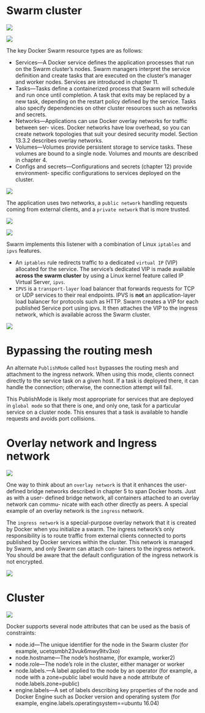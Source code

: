 
# Swarm cluster

![](image/swarm-cluster-deployment.png)

![](image/swarm-resources-types.png)

The key Docker Swarm resource types are as follows:

- Services—A Docker service defines the application processes that run on the Swarm cluster’s nodes. Swarm managers interpret the service definition and create tasks that are executed on the cluster’s manager and worker nodes. Services are introduced in chapter 11.
- Tasks—Tasks define a containerized process that Swarm will schedule and run once until completion. A task that exits may be replaced by a new task, depending on the restart policy defined by the service. Tasks also specify dependencies on other cluster resources such as networks and secrets.
- Networks—Applications can use Docker overlay networks for traffic between ser- vices. Docker networks have low overhead, so you can create network topologies that suit your desired security model. Section 13.3.2 describes overlay networks.
- Volumes—Volumes provide persistent storage to service tasks. These volumes are bound to a single node. Volumes and mounts are described in chapter 4.
- Configs and secrets—Configurations and secrets (chapter 12) provide environment- specific configurations to services deployed on the cluster.

![](image/three-tiers.png)

The application uses two networks, a `public network` handling requests coming from external clients, and a `private network` that is more trusted.

![](image/communication-path.png)

![](image/swarm-network-components.png)

Swarm implements this listener with a combination of Linux `iptables` and `ipvs` features.

- An `iptables` rule redirects traffic to a dedicated `virtual IP` (VIP) allocated for the service. The service’s dedicated VIP is made available **across the swarm cluster** by using a Linux kernel feature called IP Virtual Server, `ipvs`.
- `IPVS` is a `transport-layer` load balancer that forwards requests for TCP or UDP services to their real endpoints. IPVS is **not** an application-layer load balancer for protocols such as HTTP. Swarm creates a VIP for each published Service port using ipvs. It then attaches the VIP to the ingress network, which is available across the Swarm cluster.

![](image/routing-http-request-to-service-task.png)

# Bypassing the routing mesh

An alternate `PublishMode` called `host` bypasses the routing mesh and attachment to the ingress network. When using this mode, clients connect directly to the service task on a given host. If a task is deployed there, it can handle the connection; otherwise, the connection attempt will fail.

This PublishMode is likely most appropriate for services that are deployed in `global mode` so that there is one, and only one, task for a particular service on a cluster node. This ensures that a task is available to handle requests and avoids port collisions.

# Overlay network and Ingress network

![](image/layered-view-of-overlay-network.png)

One way to think about an `overlay network` is that it enhances the user-defined bridge networks described in chapter 5 to span Docker hosts. Just as with a user- defined bridge network, all containers attached to an overlay network can commu- nicate with each other directly as peers. A special example of an overlay network is the `ingress` network.

The `ingress network` is a special-purpose overlay network that it is created by Docker when you initialize a swarm. The ingress network’s only responsibility is to route traffic from external clients connected to ports published by Docker services within the cluster. This network is managed by Swarm, and only Swarm can attach con- tainers to the ingress network. You should be aware that the default configuration of the ingress network is not encrypted.

![](image/networks.png)

# Cluster

![](image/api-service-tasks-are-everywhere.png)

Docker supports several node attributes that can be used as the basis of constraints:

- node.id—The unique identifier for the node in the Swarm cluster (for example, ucetqsmbh23vuk6mwy9itv3xo)
- node.hostname—The node’s hostname, (for example, worker2)
- node.role—The node’s role in the cluster, either manager or worker
- node.labels.<label name>—A label applied to the node by an operator (for example, a node with a zone=public label would have a node attribute of node.labels.zone=public)
- engine.labels—A set of labels describing key properties of the node and Docker Engine such as Docker version and operating system (for example, engine.labels.operatingsystem==ubuntu 16.04)

